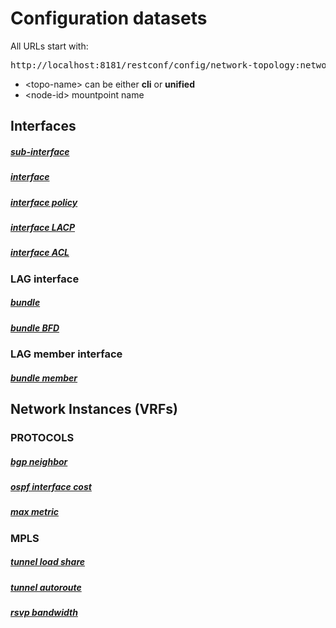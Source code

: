 # Configuration datasets

All URLs start with:

<pre>http://localhost:8181/restconf/config/network-topology:network-topology/topology/&lt;topo-name&gt;/node/&lt;node-id&gt;/yang-ext:mount/</pre>

- &lt;topo-name&gt; can be either <b>cli</b> or <b>unified</b>
- &lt;node-id&gt; mountpoint name

## Interfaces

##### [sub-interface](Interfaces/subinterface_common.md)

##### [interface](Interfaces/interface_common.md)

##### [interface policy](Interfaces/interface_policy.md)

##### [interface LACP](Interfaces/interface_lacp.md)

##### [interface ACL](Interfaces/interface_acl.md)

### LAG interface

##### [bundle](Interfaces/LAG%20interfaces/bundle_common.md)
##### [bundle BFD](Interfaces/LAG%20interfaces/bundle_bfd.md)

### LAG member interface

##### [bundle member](Interfaces/LAG%20member%20interfaces/bundle_member_common.md)

## Network Instances (VRFs)

### PROTOCOLS

##### [bgp neighbor](Network%20Instances/Protocols/bgp_neighbor.md)

##### [ospf interface cost](Network%20Instances/Protocols/ospf_interface_cost.md)

##### [max metric](Network%20Instances/Protocols/ospf_metric.md)

### MPLS

##### [tunnel load share](Network%20Instances/MPLS/mpls_tunnel_load_share.md)

##### [tunnel autoroute](Network%20Instances/MPLS/mpls_tunnel_autoroute.md)

##### [rsvp bandwidth](Network%20Instances/MPLS/rsvp_bandwidth.md)
